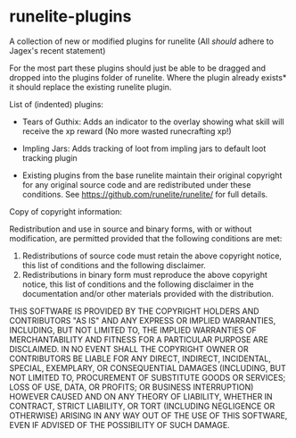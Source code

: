 # runelite-plugins
A collection of new or modified plugins for runelite (All *should* adhere to Jagex's recent statement)

For the most part these plugins should just be able to be dragged and dropped into the plugins folder of runelite.
Where the plugin already exists* it should replace the existing runelite plugin.

List of (indented) plugins:

- Tears of Guthix: Adds an indicator to the overlay showing what skill will receive the xp reward (No more wasted runecrafting xp!)

- Impling Jars: Adds tracking of loot from impling jars to default loot tracking plugin


* Existing plugins from the base runelite maintain their original copyright for any original source code and are redistributed under these conditions.
See https://github.com/runelite/runelite/ for full details.

Copy of copyright information:

  Redistribution and use in source and binary forms, with or without
   modification, are permitted provided that the following conditions are met:
  
   1. Redistributions of source code must retain the above copyright notice, this
      list of conditions and the following disclaimer.
   2. Redistributions in binary form must reproduce the above copyright notice,
      this list of conditions and the following disclaimer in the documentation
      and/or other materials provided with the distribution.
  
   THIS SOFTWARE IS PROVIDED BY THE COPYRIGHT HOLDERS AND CONTRIBUTORS "AS IS" AND
   ANY EXPRESS OR IMPLIED WARRANTIES, INCLUDING, BUT NOT LIMITED TO, THE IMPLIED
   WARRANTIES OF MERCHANTABILITY AND FITNESS FOR A PARTICULAR PURPOSE ARE
   DISCLAIMED. IN NO EVENT SHALL THE COPYRIGHT OWNER OR CONTRIBUTORS BE LIABLE FOR
   ANY DIRECT, INDIRECT, INCIDENTAL, SPECIAL, EXEMPLARY, OR CONSEQUENTIAL DAMAGES
   (INCLUDING, BUT NOT LIMITED TO, PROCUREMENT OF SUBSTITUTE GOODS OR SERVICES;
   LOSS OF USE, DATA, OR PROFITS; OR BUSINESS INTERRUPTION) HOWEVER CAUSED AND
   ON ANY THEORY OF LIABILITY, WHETHER IN CONTRACT, STRICT LIABILITY, OR TORT
   (INCLUDING NEGLIGENCE OR OTHERWISE) ARISING IN ANY WAY OUT OF THE USE OF THIS
   SOFTWARE, EVEN IF ADVISED OF THE POSSIBILITY OF SUCH DAMAGE.